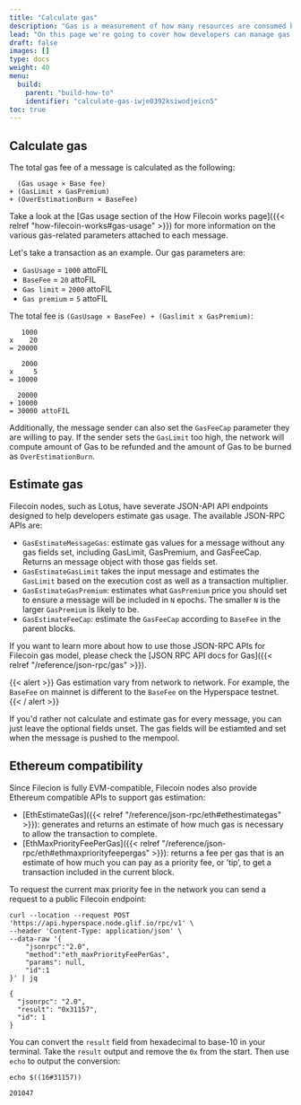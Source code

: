 ```yaml
---
title: "Calculate gas"
description: "Gas is a measurement of how many resources are consumed by each message on the Filecoin network. This page covers how developers can manage gas and calculate fees."
lead: "On this page we're going to cover how developers can manage gas and calculate fees. Check out the [How Filecoin Works page]({{< relref \"how-filecoin-works#gas-fees\" >}}) for more conceptual information on how gas and gas fees work."
draft: false
images: []
type: docs
weight: 40
menu:
  build:
    parent: "build-how-to"
    identifier: "calculate-gas-iwje0392ksiwodjeicn5"
toc: true
---
```


## Calculate gas

The total gas fee of a message is calculated as the following:

```plaintext
  (Gas usage × Base fee)
+ (GasLimit × GasPremium)
+ (OverEstimationBurn × BaseFee)
```

Take a look at the [Gas usage section of the How Filecoin works page]({{< relref "how-filecoin-works#gas-usage" >}}) for more information on the various gas-related parameters attached to each message.

Let's take a transaction as an example. Our gas parameters are:

- `GasUsage` = `1000` attoFIL
- `BaseFee` = `20` attoFIL
- `Gas limit` = `2000` attoFIL
- `Gas premium` = `5` attoFIL

The total fee is `(GasUsage × BaseFee) + (Gaslimit x GasPremium)`:

```plaintext
   1000 
x    20
= 20000

   2000 
x     5 
= 10000 

  20000
+ 10000
= 30000 attoFIL
```

Additionally, the message sender can also set the `GasFeeCap` parameter they are willing to pay. If the sender sets the `GasLimit` too high, the network will compute amount of Gas to be refunded and the amount of Gas to be burned as `OverEstimationBurn`.

## Estimate gas

Filecoin nodes, such as Lotus, have severate JSON-API API endpoints designed to help developers estimate gas usage. The available JSON-RPC APIs are:

- `GasEstimateMessageGas`: estimate gas values for a message without any gas fields set, including GasLimit, GasPremium, and GasFeeCap. Returns an message object with those gas fields set.
- `GasEstimateGasLimit` takes the input message and estimates the `GasLimit` based on the execution cost as well as a transaction multiplier.
- `GasEstimateGasPremium`: estimates what `GasPremium` price you should set to ensure a message will be included in `N` epochs. The smaller `N` is the larger `GasPremium` is likely to be.
- `GasEstimateFeeCap`: estimate the `GasFeeCap` according to `BaseFee` in the parent blocks.

If you want to learn more about how to use those JSON-RPC APIs for Filecoin gas model, please check the [JSON RPC API docs for Gas]({{< relref "/reference/json-rpc/gas" >}}).

{{< alert  >}}
Gas estimation vary from network to network. For example, the `BaseFee` on mainnet is different to the `BaseFee` on the Hyperspace testnet.
{{< / alert  >}}

If you'd rather not calculate and estimate gas for every message, you can just leave the optional fields unset. The gas fields will be estiamted and set when the message is pushed to the mempool.

## Ethereum compatibility

Since Filecion is fully EVM-compatible, Filecoin nodes also provide Ethereum compatible APIs to support gas estimation:

- [EthEstimateGas]({{< relref "/reference/json-rpc/eth#ethestimategas" >}}): generates and returns an estimate of how much gas is necessary to allow the transaction to complete.
- [EthMaxPriorityFeePerGas]({{< relref "/reference/json-rpc/eth#ethmaxpriorityfeepergas" >}}): returns a fee per gas that is an estimate of how much you can pay as a priority fee, or ’tip’, to get a transaction included in the current block.

To request the current max priority fee in the network you can send a request to a public Filecoin endpoint:

```shell
curl --location --request POST 'https://api.hyperspace.node.glif.io/rpc/v1' \
--header 'Content-Type: application/json' \
--data-raw '{
    "jsonrpc":"2.0",
    "method":"eth_maxPriorityFeePerGas",
    "params": null,
    "id":1
}' | jq
```

```plaintext
{
  "jsonrpc": "2.0",
  "result": "0x31157",
  "id": 1
}
```

You can convert the `result` field from hexadecimal to base-10 in your terminal. Take the `result` output and remove the `0x` from the start. Then use `echo` to output the conversion:

```shell
echo $((16#31157))
```

```plaintext
201047
```
